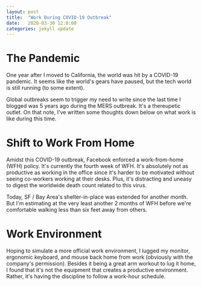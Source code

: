 ```yaml
---
layout: post
title:  "Work During COVID-19 Outbreak"
date:   2020-03-30 12:0:00
categories: jekyll update
---
```


# The Pandemic

One year after I moved to California, the world was hit by a COVID-19 pandemic. It seems like the world's gears have paused, but the tech world is still running (to some extent).

Global outbreaks seem to trigger my need to write since the last time I blogged was 5 years ago during the MERS outbreak. It's a thereupetic outlet. On that note, I've written some thoughts down below on what work is like during this time.

# Shift to Work From Home

Amidst this COVID-19 outbreak, Facebook enforced a work-from-home (WFH) policy. It's currently the fourth week of WFH. It's absolutely not as productive as working in the office since it's harder to be motivated without seeing co-workers working at their desks. Plus, it's distracting and uneasy to digest the worldwide death count related to this virus. 

Today, SF / Bay Area's shelter-in-place was extended for another month. But I'm estimating at the very least another 2 months of WFH before we're comfortable walking less than six feet away from others.

# Work Environment

Hoping to simulate a more official work environment, I lugged my monitor, ergonomic keyboard, and mouse back home from work (obviously with the company's permission). Besides it being a great arm workout to lug it home, I found that it's not the equipment that creates a productive environment. Rather, it's having the discipline to follow a work-hour schedule.
